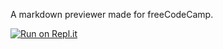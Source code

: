 A markdown previewer made for freeCodeCamp.

[![Run on Repl.it](https://repl.it/badge/github/djcurr/markdown-previewer)](https://repl.it/github/djcurr/markdown-previewer)